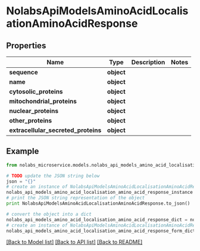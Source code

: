 # NolabsApiModelsAminoAcidLocalisationAminoAcidResponse


## Properties

Name | Type | Description | Notes
------------ | ------------- | ------------- | -------------
**sequence** | **object** |  | 
**name** | **object** |  | 
**cytosolic_proteins** | **object** |  | 
**mitochondrial_proteins** | **object** |  | 
**nuclear_proteins** | **object** |  | 
**other_proteins** | **object** |  | 
**extracellular_secreted_proteins** | **object** |  | 

## Example

```python
from nolabs_microservice.models.nolabs_api_models_amino_acid_localisation_amino_acid_response import NolabsApiModelsAminoAcidLocalisationAminoAcidResponse

# TODO update the JSON string below
json = "{}"
# create an instance of NolabsApiModelsAminoAcidLocalisationAminoAcidResponse from a JSON string
nolabs_api_models_amino_acid_localisation_amino_acid_response_instance = NolabsApiModelsAminoAcidLocalisationAminoAcidResponse.from_json(json)
# print the JSON string representation of the object
print NolabsApiModelsAminoAcidLocalisationAminoAcidResponse.to_json()

# convert the object into a dict
nolabs_api_models_amino_acid_localisation_amino_acid_response_dict = nolabs_api_models_amino_acid_localisation_amino_acid_response_instance.to_dict()
# create an instance of NolabsApiModelsAminoAcidLocalisationAminoAcidResponse from a dict
nolabs_api_models_amino_acid_localisation_amino_acid_response_form_dict = nolabs_api_models_amino_acid_localisation_amino_acid_response.from_dict(nolabs_api_models_amino_acid_localisation_amino_acid_response_dict)
```
[[Back to Model list]](../README.md#documentation-for-models) [[Back to API list]](../README.md#documentation-for-api-endpoints) [[Back to README]](../README.md)


